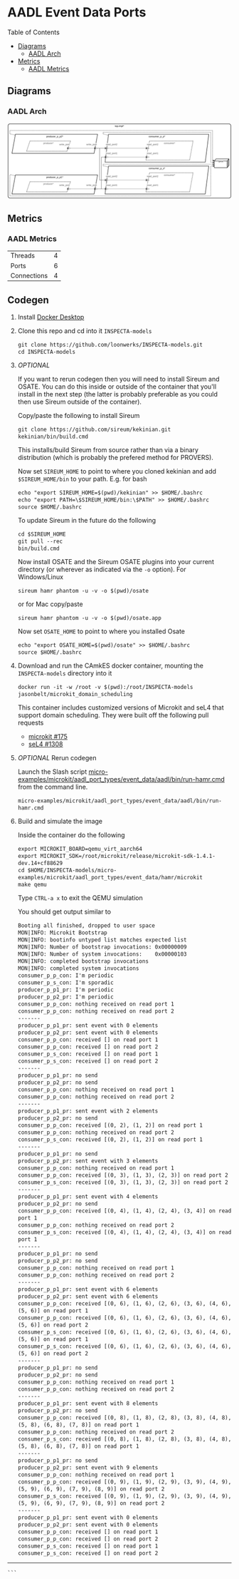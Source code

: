 # AADL Event Data Ports

 Table of Contents
  * [Diagrams](#diagrams)
    * [AADL Arch](#aadl-arch)
  * [Metrics](#metrics)
    * [AADL Metrics](#aadl-metrics)

## Diagrams
### AADL Arch
![AADL Arch](aadl/diagrams/arch.svg)

## Metrics
### AADL Metrics
| | |
|--|--|
|Threads|4|
|Ports|6|
|Connections|4|


## Codegen

1. Install [Docker Desktop](https://www.docker.com/products/docker-desktop/)

1. Clone this repo and cd into it ``INSPECTA-models``

   ```
   git clone https://github.com/loonwerks/INSPECTA-models.git
   cd INSPECTA-models
   ```

1. *OPTIONAL*

    If you want to rerun codegen then you will need to install Sireum
    and OSATE.  You can do this inside or outside of the container that you'll install in the next step (the latter is probably preferable as you could then use Sireum outside of the container).

    Copy/paste the following to install Sireum
    ```
    git clone https://github.com/sireum/kekinian.git
    kekinian/bin/build.cmd
    ```

    This installs/build Sireum from source rather than via a binary distribution (which is probably the prefered method for PROVERS).  

    Now set ``SIREUM_HOME`` to point to where you cloned kekinian and add ``$SIREUM_HOME/bin`` to your path.  E.g. for bash

    ```
    echo "export SIREUM_HOME=$(pwd)/kekinian" >> $HOME/.bashrc
    echo "export PATH=\$SIREUM_HOME/bin:\$PATH" >> $HOME/.bashrc
    source $HOME/.bashrc
    ```

    To update Sireum in the future do the following
    ```
    cd $SIREUM_HOME
    git pull --rec
    bin/build.cmd
    ```


    Now install OSATE and the Sireum OSATE plugins into your current directory (or wherever as indicated via the ``-o`` option).  For Windows/Linux 

    ```
    sireum hamr phantom -u -v -o $(pwd)/osate
    ```

    or for Mac copy/paste
    ```
    sireum hamr phantom -u -v -o $(pwd)/osate.app
    ```

    Now set ``OSATE_HOME`` to point to where you installed Osate

    ```
    echo "export OSATE_HOME=$(pwd)/osate" >> $HOME/.bashrc
    source $HOME/.bashrc
    ```

1. Download and run the CAmkES docker container, mounting the ``INSPECTA-models`` directory into it

   ```
   docker run -it -w /root -v $(pwd):/root/INSPECTA-models jasonbelt/microkit_domain_scheduling
   ```

   This container includes customized versions of Microkit and seL4 that support domain scheduling.  They were built off the following pull requests

   - [microkit #175](https://github.com/seL4/microkit/pull/175)
   - [seL4 #1308](https://github.com/seL4/seL4/pull/1308)

1. *OPTIONAL* Rerun codegen
   
    Launch the Slash script [micro-examples/microkit/aadl_port_types/event_data/aadl/bin/run-hamr.cmd](aadl/bin/run-hamr.cmd) from the command line.  

   ```
   micro-examples/microkit/aadl_port_types/event_data/aadl/bin/run-hamr.cmd
   ```

1. Build and simulate the image

    Inside the container do the following

    ```
    export MICROKIT_BOARD=qemu_virt_aarch64
    export MICROKIT_SDK=/root/microkit/release/microkit-sdk-1.4.1-dev.14+cf88629
    cd $HOME/INSPECTA-models/micro-examples/microkit/aadl_port_types/event_data/hamr/microkit
    make qemu
    ```

    Type ``CTRL-a x`` to exit the QEMU simulation

    You should get output similar to
    ```
    Booting all finished, dropped to user space
    MON|INFO: Microkit Bootstrap
    MON|INFO: bootinfo untyped list matches expected list
    MON|INFO: Number of bootstrap invocations: 0x00000009
    MON|INFO: Number of system invocations:    0x00000103
    MON|INFO: completed bootstrap invocations
    MON|INFO: completed system invocations
    consumer_p_p_con: I'm periodic
    consumer_p_s_con: I'm sporadic
    producer_p_p1_pr: I'm periodic
    producer_p_p2_pr: I'm periodic
    consumer_p_p_con: nothing received on read port 1
    consumer_p_p_con: nothing received on read port 2
    -------
    producer_p_p1_pr: sent event with 0 elements
    producer_p_p2_pr: sent event with 0 elements
    consumer_p_p_con: received [] on read port 1
    consumer_p_p_con: received [] on read port 2
    consumer_p_s_con: received [] on read port 1
    consumer_p_s_con: received [] on read port 2
    -------
    producer_p_p1_pr: no send
    producer_p_p2_pr: no send
    consumer_p_p_con: nothing received on read port 1
    consumer_p_p_con: nothing received on read port 2
    -------
    producer_p_p1_pr: sent event with 2 elements
    producer_p_p2_pr: no send
    consumer_p_p_con: received [(0, 2), (1, 2)] on read port 1
    consumer_p_p_con: nothing received on read port 2
    consumer_p_s_con: received [(0, 2), (1, 2)] on read port 1
    -------
    producer_p_p1_pr: no send
    producer_p_p2_pr: sent event with 3 elements
    consumer_p_p_con: nothing received on read port 1
    consumer_p_p_con: received [(0, 3), (1, 3), (2, 3)] on read port 2
    consumer_p_s_con: received [(0, 3), (1, 3), (2, 3)] on read port 2
    -------
    producer_p_p1_pr: sent event with 4 elements
    producer_p_p2_pr: no send
    consumer_p_p_con: received [(0, 4), (1, 4), (2, 4), (3, 4)] on read port 1
    consumer_p_p_con: nothing received on read port 2
    consumer_p_s_con: received [(0, 4), (1, 4), (2, 4), (3, 4)] on read port 1
    -------
    producer_p_p1_pr: no send
    producer_p_p2_pr: no send
    consumer_p_p_con: nothing received on read port 1
    consumer_p_p_con: nothing received on read port 2
    -------
    producer_p_p1_pr: sent event with 6 elements
    producer_p_p2_pr: sent event with 6 elements
    consumer_p_p_con: received [(0, 6), (1, 6), (2, 6), (3, 6), (4, 6), (5, 6)] on read port 1
    consumer_p_p_con: received [(0, 6), (1, 6), (2, 6), (3, 6), (4, 6), (5, 6)] on read port 2
    consumer_p_s_con: received [(0, 6), (1, 6), (2, 6), (3, 6), (4, 6), (5, 6)] on read port 1
    consumer_p_s_con: received [(0, 6), (1, 6), (2, 6), (3, 6), (4, 6), (5, 6)] on read port 2
    -------
    producer_p_p1_pr: no send
    producer_p_p2_pr: no send
    consumer_p_p_con: nothing received on read port 1
    consumer_p_p_con: nothing received on read port 2
    -------
    producer_p_p1_pr: sent event with 8 elements
    producer_p_p2_pr: no send
    consumer_p_p_con: received [(0, 8), (1, 8), (2, 8), (3, 8), (4, 8), (5, 8), (6, 8), (7, 8)] on read port 1
    consumer_p_p_con: nothing received on read port 2
    consumer_p_s_con: received [(0, 8), (1, 8), (2, 8), (3, 8), (4, 8), (5, 8), (6, 8), (7, 8)] on read port 1
    -------
    producer_p_p1_pr: no send
    producer_p_p2_pr: sent event with 9 elements
    consumer_p_p_con: nothing received on read port 1
    consumer_p_p_con: received [(0, 9), (1, 9), (2, 9), (3, 9), (4, 9), (5, 9), (6, 9), (7, 9), (8, 9)] on read port 2
    consumer_p_s_con: received [(0, 9), (1, 9), (2, 9), (3, 9), (4, 9), (5, 9), (6, 9), (7, 9), (8, 9)] on read port 2
    -------
    producer_p_p1_pr: sent event with 0 elements
    producer_p_p2_pr: sent event with 0 elements
    consumer_p_p_con: received [] on read port 1
    consumer_p_p_con: received [] on read port 2
    consumer_p_s_con: received [] on read port 1
    consumer_p_s_con: received [] on read port 2
-------
    ```